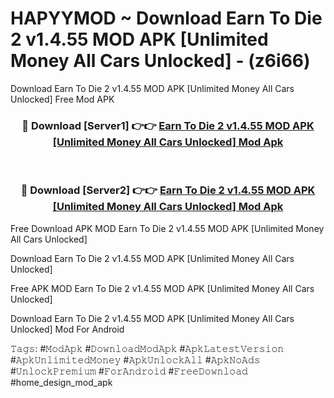 # HAPYYMOD ~ Download Earn To Die 2 v1.4.55 MOD APK [Unlimited Money All Cars Unlocked] - (z6i66)
Download Earn To Die 2 v1.4.55 MOD APK [Unlimited Money All Cars Unlocked] Free Mod APK

<div align="center">
<h3>🔴 Download [Server1] 👉👉 <a href="https://apk-comot.site?title=Earn_To_Die_2_v1.4.55_MOD_APK_[Unlimited_Money_All_Cars_Unlocked]">Earn To Die 2 v1.4.55 MOD APK [Unlimited Money All Cars Unlocked] Mod Apk</a></h3><br>

<h3>🔴 Download [Server2] 👉👉 <a href="https://apk-comot.site?title=Earn_To_Die_2_v1.4.55_MOD_APK_[Unlimited_Money_All_Cars_Unlocked]">Earn To Die 2 v1.4.55 MOD APK [Unlimited Money All Cars Unlocked] Mod Apk</a></h3>
</div>


Free Download APK MOD Earn To Die 2 v1.4.55 MOD APK [Unlimited Money All Cars Unlocked]

Download Earn To Die 2 v1.4.55 MOD APK [Unlimited Money All Cars Unlocked] 

Free APK MOD Earn To Die 2 v1.4.55 MOD APK [Unlimited Money All Cars Unlocked] 

Download Earn To Die 2 v1.4.55 MOD APK [Unlimited Money All Cars Unlocked] Mod For Android

𝚃𝚊𝚐𝚜: #𝙼𝚘𝚍𝙰𝚙𝚔 #𝙳𝚘𝚠𝚗𝚕𝚘𝚊𝚍𝙼𝚘𝚍𝙰𝚙𝚔 #𝙰𝚙𝚔𝙻𝚊𝚝𝚎𝚜𝚝𝚅𝚎𝚛𝚜𝚒𝚘𝚗 #𝙰𝚙𝚔𝚄𝚗𝚕𝚒𝚖𝚒𝚝𝚎𝚍𝙼𝚘𝚗𝚎𝚢 #𝙰𝚙𝚔𝚄𝚗𝚕𝚘𝚌𝚔𝙰𝚕𝚕 #𝙰𝚙𝚔𝙽𝚘𝙰𝚍𝚜 #𝚄𝚗𝚕𝚘𝚌𝚔𝙿𝚛𝚎𝚖𝚒𝚞𝚖 #𝙵𝚘𝚛𝙰𝚗𝚍𝚛𝚘𝚒𝚍 #𝙵𝚛𝚎𝚎𝙳𝚘𝚠𝚗𝚕𝚘𝚊𝚍 #home_design_mod_apk